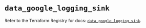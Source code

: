 # `data_google_logging_sink`

Refer to the Terraform Registry for docs: [`data_google_logging_sink`](https://registry.terraform.io/providers/hashicorp/google/5.24.0/docs/data-sources/logging_sink).
